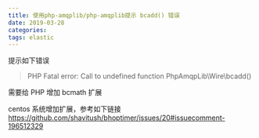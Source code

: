 ```yaml
---
title: 使用php-amqplib/php-amqplib提示 bcadd() 错误
date: 2019-03-28
categories:
tags: elastic
---
```

提示如下错误
> PHP Fatal error:  Call to undefined function PhpAmqpLib\Wire\bcadd()

需要给 PHP 增加 bcmath 扩展

centos 系统增加扩展，参考如下链接
https://github.com/shavitush/bhoptimer/issues/20#issuecomment-196512329
